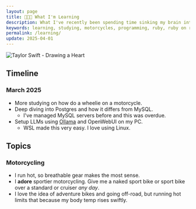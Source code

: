 ```yaml
---
layout: page
title: 👩🏼‍🏫 What I'm Learning
description: What I've recently been spending time sinking my brain into.
keywords: learning, studying, motorcycles, programming, ruby, ruby on rails, rails, automotive, terms, technology
permalink: /learning/
update: 2025-04-01
---
```


![Taylor Swift - Drawing a Heart][taylor swift - drawing a heart]

## Timeline

### March 2025

* More studying on how do a wheelie on a motorcycle.
* Deep diving into Postgres and how it differs from MySQL.
  * I've managed MySQL servers before and this was overdue.
* Setup LLMs using [Ollama][ollama] and OpenWebUI on my PC.
  * WSL made this very easy. I love using Linux.

## Topics

### Motorcycling

* I run hot, so breathable gear makes the most sense.
* I **adore** sportier motorcycling. Give me a naked sport bike or sport bike over a standard or cruiser *any day*.
* I love the idea of adventure bikes and going off-road, but running hot limits that because my body temp rises swiftly.

[taylor swift - drawing a heart]: /assets/images/now/taylor-swift-drawing-a-heart.gif
[ollama]: https://ollama.com/